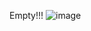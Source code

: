  Empty!!!
![image](https://github.com/user-attachments/assets/8e8fbb67-6cb2-4a31-b6d3-4a8ec6d60eec)
